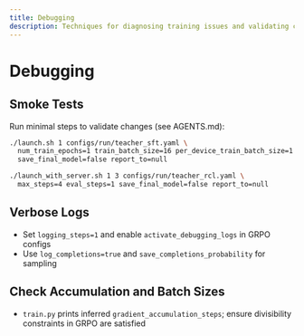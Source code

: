 ```yaml
---
title: Debugging
description: Techniques for diagnosing training issues and validating changes.
---
```


# Debugging

## Smoke Tests

Run minimal steps to validate changes (see AGENTS.md):

```bash
./launch.sh 1 configs/run/teacher_sft.yaml \
  num_train_epochs=1 train_batch_size=16 per_device_train_batch_size=1 \
  save_final_model=false report_to=null

./launch_with_server.sh 1 3 configs/run/teacher_rcl.yaml \
  max_steps=4 eval_steps=1 save_final_model=false report_to=null
```

## Verbose Logs

- Set `logging_steps=1` and enable `activate_debugging_logs` in GRPO configs
- Use `log_completions=true` and `save_completions_probability` for sampling

## Check Accumulation and Batch Sizes

- `train.py` prints inferred `gradient_accumulation_steps`; ensure divisibility constraints in GRPO are satisfied

